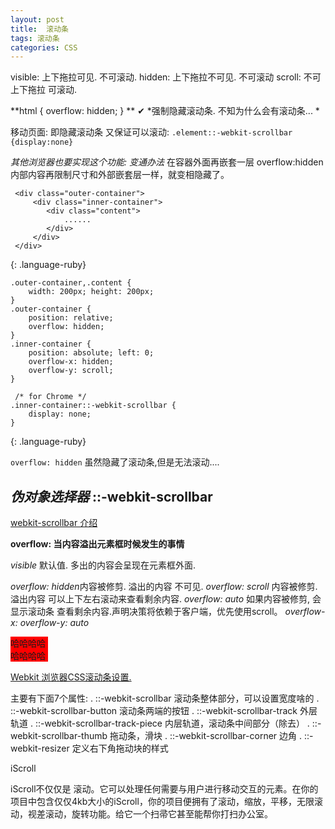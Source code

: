 ```yaml
---
layout: post
title:  滚动条
tags: 滚动条
categories: CSS
---
```


visible:  上下拖拉可见.   不可滚动.
hidden:   上下拖拉不可见. 不可滚动
scroll:   不可上下拖拉      可滚动.









**html { overflow: hidden; } **   ✔︎
*强制隐藏滚动条. 不知为什么会有滚动条... *




移动页面: 即隐藏滚动条 又保证可以滚动:
`.element::-webkit-scrollbar {display:none}`


*其他浏览器也要实现这个功能: 变通办法*
在容器外面再嵌套一层 overflow:hidden 内部内容再限制尺寸和外部嵌套层一样，就变相隐藏了。


~~~
 <div class="outer-container">
     <div class="inner-container">
        <div class="content">
            ......
        </div>
     </div>
 </div>
~~~
{: .language-ruby}




~~~
.outer-container,.content {
    width: 200px; height: 200px;
}
.outer-container {
    position: relative;
    overflow: hidden;
}
.inner-container {
    position: absolute; left: 0;
    overflow-x: hidden;
    overflow-y: scroll;
}

 /* for Chrome */
.inner-container::-webkit-scrollbar {
    display: none;
}
~~~
{: .language-ruby}


















`overflow: hidden`
虽然隐藏了滚动条,但是无法滚动....

## *伪对象选择器* ::-webkit-scrollbar
[webkit-scrollbar 介绍][1]










**overflow: 当内容溢出元素框时候发生的事情** 

*visible* 默认值. 多出的内容会呈现在元素框外面.

*overflow: hidden*内容被修剪. 溢出的内容 不可见.
*overflow: scroll* 内容被修剪. 溢出内容 可以上下左右滚动来查看剩余内容. 
*overflow: auto* 如果内容被修剪, 会显示滚动条 查看剩余内容.声明决策将依赖于客户端，优先使用scroll。
*overflow-x:*
*overflow-y: auto*









<div style="width:60px; height:40px; 
background-color: red; 
overflow: scroll;">
哈哈哈哈哈哈哈哈哈 
</div>











[Webkit 浏览器CSS滚动条设置.][2]

主要有下面7个属性:
.   ::-webkit-scrollbar 滚动条整体部分，可以设置宽度啥的
.   ::-webkit-scrollbar-button 滚动条两端的按钮
.   ::-webkit-scrollbar-track 外层轨道
.   ::-webkit-scrollbar-track-piece 内层轨道，滚动条中间部分（除去）
.   ::-webkit-scrollbar-thumb 拖动条，滑块
.   ::-webkit-scrollbar-corner 边角
.   ::-webkit-resizer 定义右下角拖动块的样式














iScroll

iScroll不仅仅是 滚动。它可以处理任何需要与用户进行移动交互的元素。在你的项目中包含仅仅4kb大小的iScroll，你的项目便拥有了滚动，缩放，平移，无限滚动，视差滚动，旋转功能。给它一个扫帚它甚至能帮你打扫办公室。

[1]:	https://css-tricks.com/custom-scrollbars-in-webkit/
[2]:	http://alfred-sun.github.io/blog/2014/12/24/scrollbar-customized-with-css-style/